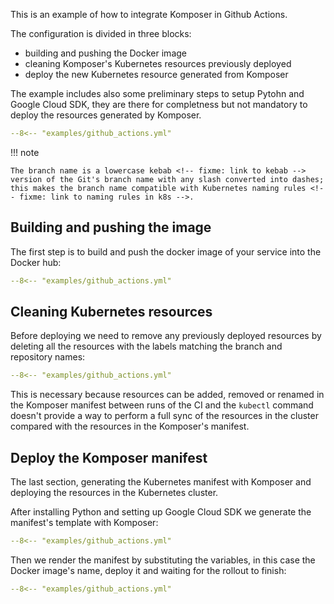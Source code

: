 This is an example of how to integrate Komposer in Github Actions.

The configuration is divided in three blocks:

- building and pushing the Docker image
- cleaning Komposer's Kubernetes resources previously deployed
- deploy the new Kubernetes resource generated from Komposer

The example includes also some preliminary steps to setup Pytohn and Google Cloud SDK, they are there for completness but not mandatory to deploy the resources generated by Komposer.

```yaml
--8<-- "examples/github_actions.yml"
```

!!! note

    The branch name is a lowercase kebab <!-- fixme: link to kebab --> version of the Git's branch name with any slash converted into dashes; this makes the branch name compatible with Kubernetes naming rules <!-- fixme: link to naming rules in k8s -->.

## Building and pushing the image

The first step is to build and push the docker image of your service into the Docker hub:

```yaml hl_lines="15-25"
--8<-- "examples/github_actions.yml"
```

## Cleaning Kubernetes resources

Before deploying we need to remove any previously deployed resources by deleting all the resources with the labels matching the branch and repository names:

```yaml hl_lines="27-58"
--8<-- "examples/github_actions.yml"
```

This is necessary because resources can be added, removed or renamed in the Komposer manifest between runs of the CI and the `kubectl` command doesn't provide a way to perform a full sync of the resources in the cluster compared with the resources in the Komposer's manifest.

## Deploy the Komposer manifest

The last section, generating the Kubernetes manifest with Komposer and deploying the resources in the Kubernetes cluster.

After installing Python and setting up Google Cloud SDK we generate the manifest's template with Komposer:

```yaml hl_lines="96-106"
--8<-- "examples/github_actions.yml"
```

Then we render the manifest by substituting the variables, in this case the Docker image's name, deploy it and waiting for the rollout to finish:

```yaml hl_lines="107-124"
--8<-- "examples/github_actions.yml"
```
